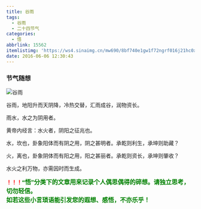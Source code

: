 ```yaml
---
title: 谷雨
tags:
  - 谷雨
  - 二十四节气
categories:
  - 悟
abbrlink: 15562
itemlistimg: 'https://ws4.sinaimg.cn/mw690/8bf740e1gw1f72ngrf016j21hc0xc1am.jpg'
date: 2016-06-06 12:30:43
---
```

### 节气随想
![谷雨](https://ws4.sinaimg.cn/mw690/8bf740e1gw1f72ngrf016j21hc0xc1am.jpg)

谷雨，地阳升而天阴降，冷热交替，汇雨成谷，润物资长。&nbsp;

雨水，水之为阴用者。

黄帝内经言：水火者，阴阳之征兆也。&nbsp;

水，坎也，卦象阳体而有阴之用，阴之甚明者。承乾则利生，承坤则助藏？&nbsp;

火，离也，卦象阴体而有阳之用，阳之甚丽者。承乾则资长，承坤则肇收？&nbsp;

水火之利万物，亦需因时而生成。&nbsp;


**<font color=red>！！！</font><font color=green face=微软雅黑 size=3>“悟”分类下的文章用来记录个人偶思偶得的碎想。请独立思考，切勿轻信。  
如若这些小言琐语能引发您的遐想、感悟，不亦乐乎！</font>**
